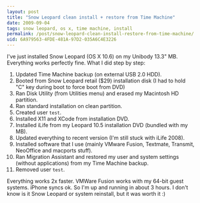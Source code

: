 ```yaml
---
layout: post
title: "Snow Leopard clean install + restore from Time Machine"
date: 2009-09-04
tags: snow leopard, os x, time machine, install
permalink: /post/snow-leopard-clean-install-restore-from-time-machine/
uid: 6A979563-4FDE-481A-97D2-035A6C4E3226
---
```

I've just installed Snow Leopard (OS X 10.6) on my Unibody 13.3" MB. Everything works perfectly fine. What I did step by step:

1. Updated Time Machine backup (on external USB 2.0 HDD).
2. Booted from Snow Leopard retail ($29) installation disk (I had to hold "C" key during boot to force boot from DVD)
3. Ran Disk Utility (from Utilities menu) and erased my Macintosh HD partition.
4. Ran standard installation on clean partition.
5. Created user `test`.
1. Installed X11 and XCode from installation DVD.
6. Installed iLife from my Leopard 10.5 installation DVD (bundled with my MB).
7. Updated everything to recent version (I'm still stuck with iLife 2008).
1. Installed software that I use (mainly VMware Fusion, Textmate, Transmit, NeoOffice and macports stuff).
9. Ran Migration Assistant and restored my user and system settings (without applications) from my Time Machine backup.
10. Removed user `test`.

Everything works 2x faster. VMWare Fusion works with my 64-bit guest systems. iPhone syncs ok. So I'm up and running in about 3 hours. I don't know is it Snow Leopard or system reinstall, but it was worth it :)
